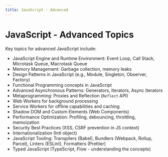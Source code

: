```yaml
---
title: JavaScript - Advanced
---
```


# JavaScript - Advanced Topics

Key topics for advanced JavaScript include:

- JavaScript Engine and Runtime Environment: Event Loop, Call Stack, Microtask Queue, Macrotask Queue
- Memory Management: Garbage collection, memory leaks
- Design Patterns in JavaScript (e.g., Module, Singleton, Observer, Factory)
- Functional Programming concepts in JavaScript
- Advanced Asynchronous Patterns: Generators, Iterators, Async Iterators
- Metaprogramming: Proxies and Reflection (`Reflect` API)
- Web Workers for background processing
- Service Workers for offline capabilities and caching
- Shadow DOM and Custom Elements (Web Components)
- Performance Optimization: Profiling, debouncing, throttling, memoization
- Security Best Practices (XSS, CSRF prevention in JS context)
- Internationalization (Intl object)
- JavaScript Tooling: Transpilers (Babel), Bundlers (Webpack, Rollup, Parcel), Linters (ESLint), Formatters (Prettier)
- Typed JavaScript (TypeScript, Flow - understanding the concepts)
